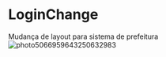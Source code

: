 # LoginChange
Mudança de layout para sistema de prefeitura
![photo5066959643250632983](https://user-images.githubusercontent.com/53020340/110718663-36674500-81ea-11eb-8b93-195159937ee6.jpg)
